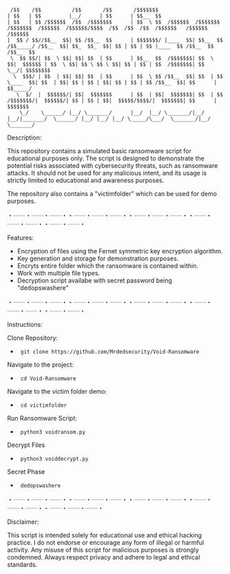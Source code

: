      /$$    /$$          /$$       /$$       /$$$$$$$                                                                                                   
    | $$   | $$         |__/      | $$      | $$__  $$                                                                                                  
    | $$   | $$ /$$$$$$  /$$  /$$$$$$$      | $$  \ $$  /$$$$$$  /$$$$$$$   /$$$$$$$  /$$$$$$  /$$$$$$/$$$$  /$$  /$$  /$$  /$$$$$$   /$$$$$$   /$$$$$$ 
    |  $$ / $$//$$__  $$| $$ /$$__  $$      | $$$$$$$/ |____  $$| $$__  $$ /$$_____/ /$$__  $$| $$_  $$_  $$| $$ | $$ | $$ |____  $$ /$$__  $$ /$$__  $$
     \  $$ $$/| $$  \ $$| $$| $$  | $$      | $$__  $$  /$$$$$$$| $$  \ $$|  $$$$$$ | $$  \ $$| $$ \ $$ \ $$| $$ | $$ | $$  /$$$$$$$| $$  \__/| $$$$$$$$
      \  $$$/ | $$  | $$| $$| $$  | $$      | $$  \ $$ /$$__  $$| $$  | $$ \____  $$| $$  | $$| $$ | $$ | $$| $$ | $$ | $$ /$$__  $$| $$      | $$_____/
       \  $/  |  $$$$$$/| $$|  $$$$$$$      | $$  | $$|  $$$$$$$| $$  | $$ /$$$$$$$/|  $$$$$$/| $$ | $$ | $$|  $$$$$/$$$$/|  $$$$$$$| $$      |  $$$$$$$
        \_/    \______/ |__/ \_______/      |__/  |__/ \_______/|__/  |__/|_______/  \______/ |__/ |__/ |__/ \_____/\___/  \_______/|__/       \_______/
                                                                                                                                                       
Description:

This repository contains a simulated basic ransomware script for educational purposes only. The script is designed to demonstrate the potential risks associated with cybersecurity threats, such as ransomware attacks. It should not be used for any malicious intent, and its usage is strictly limited to educational and awareness purposes.

The repository also contains a "victimfolder" which can be used for demo purposes.

・┈┈・┈┈・┈┈・・┈┈・┈┈・┈┈・・┈┈・┈┈・┈┈・・┈┈・┈┈・┈┈・・┈┈・┈┈・


Features:

* Encryption of files using the Fernet symmetric key encryption algorithm.
* Key generation and storage for demonstration purposes.
* Encryts entire folder which the ransomware is contained within.
* Work with multiple file types.
* Decryption script availabe with secret password being "dedopswashere"


・┈┈・┈┈・┈┈・・┈┈・┈┈・┈┈・・┈┈・┈┈・┈┈・・┈┈・┈┈・┈┈・・┈┈・┈┈・


Instructions:

Clone Repository:
*      git clone https://github.com/Mrdedsecurity/Void-Ransomware

Navigate to the project:
*      cd Void-Ransomware

Navigate to the victim folder demo:
*      cd victimfolder

Run Ransomware Script:
*      python3 voidransom.py

Decrypt Files
*      python3 voiddecrypt.py

Secret Phase
*      dedopswashere



・┈┈・┈┈・┈┈・・┈┈・┈┈・┈┈・・┈┈・┈┈・┈┈・・┈┈・┈┈・┈┈・・┈┈・┈┈・┈┈・

Disclaimer:

This script is intended solely for educational use and ethical hacking practice. I do not endorse or encourage any form of illegal or harmful activity. Any misuse of this script for malicious purposes is strongly condemned. Always respect privacy and adhere to legal and ethical standards.
